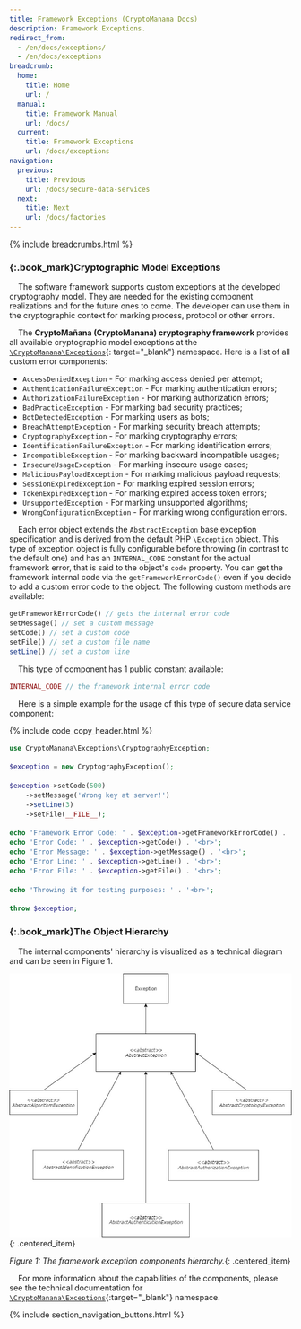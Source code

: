 ```yaml
---
title: Framework Exceptions (CryptoManana Docs)
description: Framework Exceptions.
redirect_from:
  - /en/docs/exceptions/
  - /en/docs/exceptions
breadcrumb:
  home:
    title: Home
    url: /
  manual:
    title: Framework Manual
    url: /docs/
  current:
    title: Framework Exceptions
    url: /docs/exceptions
navigation:
  previous:
    title: Previous
    url: /docs/secure-data-services
  next:
    title: Next
    url: /docs/factories
---
```


{% include breadcrumbs.html %}

### [](#cryptographic-model-exceptions){:.book_mark}Cryptographic Model Exceptions ###

&nbsp;&nbsp;&nbsp;&nbsp;The software framework supports custom exceptions at the developed cryptography model. They are
needed for the existing component realizations and for the future ones to come. The developer can use them in the
cryptographic context for marking process, protocol or other errors.

&nbsp;&nbsp;&nbsp;&nbsp;The **CryptoMañana (CryptoManana) cryptography framework** provides all available cryptographic
model exceptions at the [`\CryptoManana\Exceptions`](../api/namespaces/CryptoManana.Exceptions.html "exceptions"){:
target="_blank"} namespace. Here is a list of all custom error components:

- `AccessDeniedException` - For marking access denied per attempt;
- `AuthenticationFailureException` - For marking authentication errors;
- `AuthorizationFailureException` - For marking authorization errors;
- `BadPracticeException` - For marking bad security practices;
- `BotDetectedException` - For marking users as bots;
- `BreachAttemptException` - For marking security breach attempts;
- `CryptographyException` - For marking cryptography errors;
- `IdentificationFailureException` - For marking identification errors;
- `IncompatibleException` - For marking backward incompatible usages;
- `InsecureUsageException` - For marking insecure usage cases;
- `MaliciousPayloadException` - For marking malicious payload requests;
- `SessionExpiredException` - For marking expired session errors;
- `TokenExpiredException` - For marking expired access token errors;
- `UnsupportedException` - For marking unsupported algorithms;
- `WrongConfigurationException` - For marking wrong configuration errors.

&nbsp;&nbsp;&nbsp;&nbsp;Each error object extends the `AbstractException`
base exception specification and is derived from the default PHP `\Exception` object. This type of exception object is
fully configurable before throwing (in contrast to the default one) and has an `INTERNAL_CODE` constant for the actual
framework error, that is said to the object's `code` property. You can get the framework internal code via
the `getFrameworkErrorCode()` even if you decide to add a custom error code to the object. The following custom methods
are available:

```php
getFrameworkErrorCode() // gets the internal error code
setMessage() // set a custom message
setCode() // set a custom code
setFile() // set a custom file name
setLine() // set a custom line
```

&nbsp;&nbsp;&nbsp;&nbsp;This type of component has 1 public constant available:

```php
INTERNAL_CODE // the framework internal error code
```

&nbsp;&nbsp;&nbsp;&nbsp;Here is a simple example for the usage of this type of secure data service component:

{% include code_copy_header.html %}

```php
use CryptoManana\Exceptions\CryptographyException;

$exception = new CryptographyException();

$exception->setCode(500)
    ->setMessage('Wrong key at server!')
    ->setLine(3)
    ->setFile(__FILE__);

echo 'Framework Error Code: ' . $exception->getFrameworkErrorCode() . '<br>';
echo 'Error Code: ' . $exception->getCode() . '<br>';
echo 'Error Message: ' . $exception->getMessage() . '<br>';
echo 'Error Line: ' . $exception->getLine() . '<br>';
echo 'Error File: ' . $exception->getFile() . '<br>';

echo 'Throwing it for testing purposes: ' . '<br>';

throw $exception;
```

### [](#the-object-hierarchy){:.book_mark}The Object Hierarchy ###

&nbsp;&nbsp;&nbsp;&nbsp;The internal components' hierarchy is visualized as a technical diagram and can be seen in
Figure 1.

![The Framework Exception Hierarchy](../images/docs/exception-hierarchy.jpg "The components' hierarchy"){:
.centered_item}

*Figure 1: The framework exception components hierarchy.*{: .centered_item}

&nbsp;&nbsp;&nbsp;&nbsp;For more information about the capabilities of the components, please see the technical
documentation for
[`\CryptoManana\Exceptions`](../api/namespaces/CryptoManana.Exceptions.html "Exception namespace"){:target="_blank"}
namespace.

{% include section_navigation_buttons.html %}